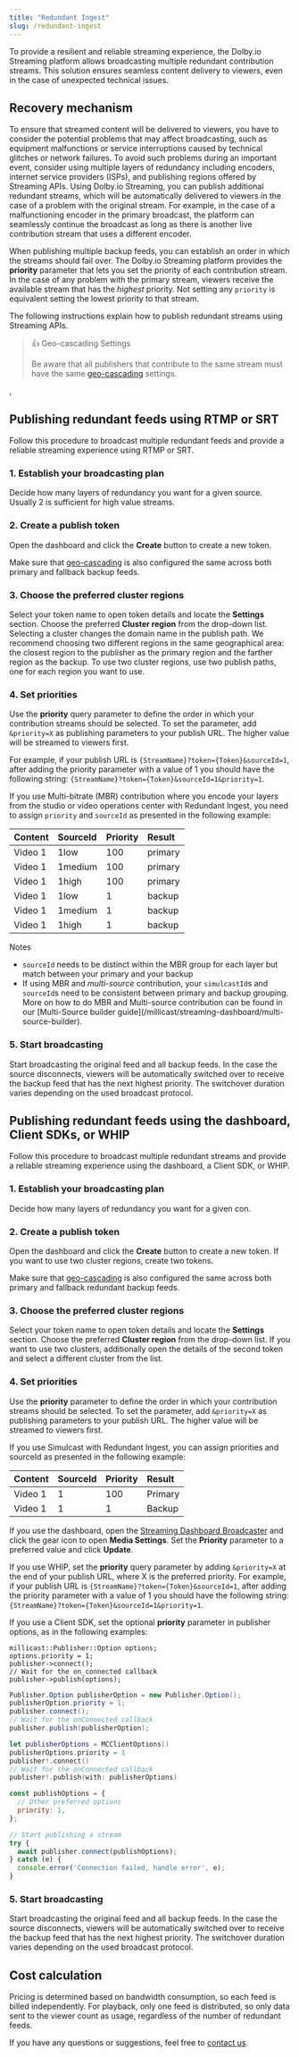 ```yaml
---
title: "Redundant Ingest"
slug: /redundant-ingest
---
```

To provide a resilient and reliable streaming experience, the Dolby.io Streaming platform allows broadcasting multiple redundant contribution streams. This solution ensures seamless content delivery to viewers, even in the case of unexpected technical issues.

## Recovery mechanism

To ensure that streamed content will be delivered to viewers, you have to consider the potential problems that may affect broadcasting, such as equipment malfunctions or service interruptions caused by technical glitches or network failures. To avoid such problems during an important event, consider using multiple layers of redundancy including encoders, internet service providers (ISPs), and publishing regions offered by Streaming APIs. Using Dolby.io Streaming, you can publish additional redundant streams, which will be automatically delivered to viewers in the case of a problem with the original stream. For example, in the case of a malfunctioning encoder in the primary broadcast, the platform can seamlessly continue the broadcast as long as there is another live contribution stream that uses a different encoder. 

When publishing multiple backup feeds, you can establish an order in which the streams should fail over. The Dolby.io Streaming platform provides the **priority** parameter that lets you set the priority of each contribution stream. In the case of any problem with the primary stream, viewers receive the available stream that has the _highest_ priority. Not setting any `priority` is equivalent setting the lowest priority to that stream. 

The following instructions explain how to publish redundant streams using Streaming APIs. 

> 👍 Geo-cascading Settings
> 
> Be aware that all publishers that contribute to the same stream must have the same [geo-cascading](/millicast/distribution/multi-region-support/geo-cascading.md) settings.

, 

## Publishing redundant feeds using RTMP or SRT

Follow this procedure to broadcast multiple redundant feeds and provide a reliable streaming experience using RTMP or SRT.

### 1\. Establish your broadcasting plan

Decide how many layers of redundancy you want for a given source.  Usually 2 is sufficient for high value streams.

### 2\. Create a publish token

Open the dashboard and click the **Create** button to create a new token. 

Make sure that [geo-cascading](/millicast/distribution/multi-region-support/geo-cascading.md) is also configured the same across both primary and fallback backup feeds.

### 3\. Choose the preferred cluster regions

Select your token name to open token details and locate the **Settings** section. Choose the preferred **Cluster region** from the drop-down list. Selecting a cluster changes the domain name in the publish path. We recommend choosing two different regions in the same geographical area: the closest region to the publisher as the primary region and the farther region as the backup. To use two cluster regions, use two publish paths, one for each region you want to use. 

### 4\. Set priorities

Use the **priority** query parameter to define the order in which your contribution streams should be selected. To set the parameter, add `&priority=X` as publishing parameters to your publish URL.  The higher value will be streamed to viewers first.

For example, if your publish URL is `{StreamName}?token={Token}&sourceId=1`, after adding the priority parameter with a value of 1 you should have the following string: `{StreamName}?token={Token}&sourceId=1&priority=1`.

If you use Multi-bitrate (MBR) contribution where you encode your layers from the studio or video operations center with Redundant Ingest, you need to assign `priority` and `sourceId` as presented in the following example:

| Content | SourceId | Priority | Result  |
| :------ | :------- | :------- | :------ |
| Video 1 | 1low     | 100      | primary |
| Video 1 | 1medium  | 100      | primary |
| Video 1 | 1high    | 100      | primary |
| Video 1 | 1low     | 1        | backup  |
| Video 1 | 1medium  | 1        | backup  |
| Video 1 | 1high    | 1        | backup  |

Notes

- `sourceId` needs to be distinct within the MBR group for each layer but match between your primary and your backup
- If using MBR and _multi-source_ contribution, your `simulcastId`s and `sourceId`s need to be consistent between primary and backup grouping.  More on how to do MBR and Multi-source contribution can be found in our \[Multi-Source builder guide](/millicast/streaming-dashboard/multi-source-builder).

### 5\. Start broadcasting

Start broadcasting the original feed and all backup feeds. In the case the source disconnects, viewers will be automatically switched over to receive the backup feed that has the next highest priority. The switchover duration varies depending on the used broadcast protocol.

## Publishing redundant feeds using the dashboard, Client SDKs, or WHIP

Follow this procedure to broadcast multiple redundant streams and provide a reliable streaming experience using the dashboard, a Client SDK, or WHIP.

### 1\. Establish your broadcasting plan

Decide how many layers of redundancy you want for a given con.

### 2\. Create a publish token

Open the dashboard and click the **Create** button to create a new token. If you want to use two cluster regions, create two tokens.

Make sure that [geo-cascading](/millicast/distribution/multi-region-support/geo-cascading.md) is also configured the same across both primary and fallback redundant backup feeds.

### 3\. Choose the preferred cluster regions

Select your token name to open token details and locate the **Settings** section. Choose the preferred **Cluster region** from the drop-down list. If you want to use two clusters, additionally open the details of the second token and select a different cluster from the list.

### 4\. Set priorities

Use the **priority**  parameter to define the order in which your contribution streams should be selected. To set the parameter, add `&priority=X` as publishing parameters to your publish URL.  The higher value will be streamed to viewers first.

If you use Simulcast with Redundant Ingest, you can assign priorities and sourceId as presented in the following example:

| Content | SourceId | Priority | Result  |
| :------ | :------- | :------- | :------ |
| Video 1 | 1        | 100      | Primary |
| Video 1 | 1        | 1        | Backup  |

If you use the dashboard, open the [Streaming Dashboard Broadcaster](/millicast/streaming-dashboard/how-to-broadcast-in-dashboard.md) and click the gear icon to open **Media Settings**. Set the **Priority** parameter to a preferred value and click **Update**.

If you use WHIP, set the **priority** query parameter by adding `&priority=X` at the end of your publish URL, where X is the preferred priority. For example, if your publish URL is `{StreamName}?token={Token}&sourceId=1`, after adding the priority parameter with a value of 1 you should have the following string: `{StreamName}?token={Token}&sourceId=1&priority=1`. 

If you use a Client SDK, set the optional **priority** parameter in publisher options, as in the following examples:

```cplusplus
millicast::Publisher::Option options;
options.priority = 1;
publisher->connect();
// Wait for the on_connected callback
publisher->publish(options);
```
```java
Publisher.Option publisherOption = new Publisher.Option();
publisherOption.priority = 1;
publisher.connect();
// Wait for the onConnected callback
publisher.publish(publisherOption);
```
```swift
let publisherOptions = MCClientOptions()
publisherOptions.priority = 1
publisher!.connect()
// Wait for the onConnected callback
publisher!.publish(with: publisherOptions)
```
```javascript
const publishOptions = {
  // Other preferred options
  priority: 1,
};

// Start publishing a stream
try {
  await publisher.connect(publishOptions);
} catch (e) {
  console.error('Connection failed, handle error', e);
}
```

### 5\. Start broadcasting

Start broadcasting the original feed and all backup feeds. In the case the source disconnects, viewers will be automatically switched over to receive the backup feed that has the next highest priority. The switchover duration varies depending on the used broadcast protocol.

## Cost calculation

Pricing is determined based on bandwidth consumption, so each feed is billed independently. For playback, only one feed is distributed, so only data sent to the viewer count as usage, regardless of the number of redundant feeds.

If you have any questions or suggestions, feel free to [contact us](https://support.dolby.io/).
